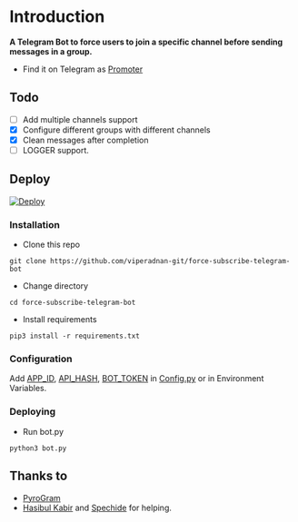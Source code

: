 # Introduction
**A Telegram Bot to force users to join a specific channel before sending messages in a group.**
- Find it on Telegram as [Promoter](https://t.me/ForceSubscribeBot)

## Todo
- [ ] Add multiple channels support
- [X] Configure different groups with different channels
- [X] Clean messages after completion
- [ ] LOGGER support.

## Deploy


[![Deploy](https://www.herokucdn.com/deploy/button.svg)](https://www.heroku.com/deploy?template=https://github.com/decentboyy/Force-sub-bot) 

### Installation
- Clone this repo
```
git clone https://github.com/viperadnan-git/force-subscribe-telegram-bot
```
- Change directory
```
cd force-subscribe-telegram-bot
```
- Install requirements
```
pip3 install -r requirements.txt
```

### Configuration
Add [APP_ID](https://my.telegram.org/apps), [API_HASH](https://my.telegram.org/apps), [BOT_TOKEN](https://t.me/botfather) in [Config.py](Config.py) or in Environment Variables.

### Deploying
- Run bot.py
```
python3 bot.py
```

## Thanks to
- [PyroGram](https://PyroGram.org)
- [Hasibul Kabir](https://GitHub.com/hasibulkabir) and [Spechide](https://GitHub.com/spechide) for helping.
